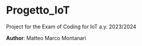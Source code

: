 # Progetto_IoT
Project for the Exam of Coding for IoT a.y. 2023/2024

**Author**: Matteo Marco Montanari
